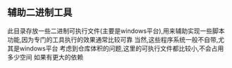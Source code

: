 ## 辅助二进制工具
此目录存放一些二进制可执行文件(主要是windows平台),用来辅助实现一些脚本功能,因为专门的工具执行的效果通常比较可靠
当然,这些程序系统一般不自带,尤其是windows平台
考虑到仓库体积的问题,这里的可执行文件都比较小,不会占用多少空间
如果有更大的依赖